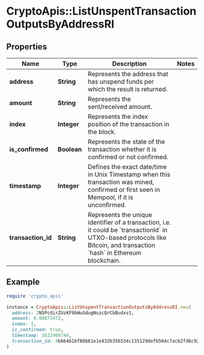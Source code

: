 # CryptoApis::ListUnspentTransactionOutputsByAddressRI

## Properties

| Name | Type | Description | Notes |
| ---- | ---- | ----------- | ----- |
| **address** | **String** | Represents the address that has unspend funds per which the result is returned. |  |
| **amount** | **String** | Represents the sent/received amount. |  |
| **index** | **Integer** | Represents the index position of the transaction in the block. |  |
| **is_confirmed** | **Boolean** | Represents the state of the transaction whether it is confirmed or not confirmed. |  |
| **timestamp** | **Integer** | Defines the exact date/time in Unix Timestamp when this transaction was mined, confirmed or first seen in Mempool, if it is unconfirmed. |  |
| **transaction_id** | **String** | Represents the unique identifier of a transaction, i.e. it could be &#x60;transactionId&#x60; in UTXO-based protocols like Bitcoin, and transaction &#x60;hash&#x60; in Ethereum blockchain. |  |

## Example

```ruby
require 'crypto_apis'

instance = CryptoApis::ListUnspentTransactionOutputsByAddressRI.new(
  address: 2N5PcdirZUzKF9bWuGdugNuzcQrCbBudxv1,
  amount: 0.00873472,
  index: 1,
  is_confirmed: true,
  timestamp: 1622466746,
  transaction_id: 4b66461bf88b61e1e4326356534c135129defb504c7acb2fd6c92697d79eb250
)
```


